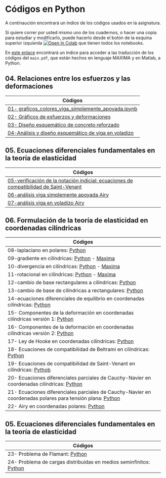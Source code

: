 # Códigos en Python

A continaución encontrará un índice de los códigos usados en la asignatura.

Si quiere correr por usted mismo uno de los cuadernos, o hacer una copia para estudiar y modificarlo, puede hacerlo desde el botón de la esquina superior izquierda <a href="https://colab.research.google.com/?hl=es" target="_parent"><img src="https://colab.research.google.com/assets/colab-badge.svg" alt="Open In Colab"/></a> que tienen todos los notebooks.

En [este enlace](https://github.com/jnramirezg/medio_continuo/tree/main/codigo) encontrará un índice para acceder a las traducción de los códigos del ```main.pdf```, que están hechos en lenguaje MAXIMA y en Matlab, a Python.

## 04. Relaciones entre los esfuerzos y las deformaciones
| Códigos                                                                             | 
|---                                                                                  |                                       
|[01- graficos_colores_viga_simplemente_apoyada.ipynb](https://github.com/diegoandresalvarez/solidos/blob/master/codigo/04_ley_de_Hooke/4.08.3_ejemplo_2D_a_3D_deformacion_plana.ipynb)              |
|[02- Gráficos de esfuerzos y deformaciones](https://github.com/diegoandresalvarez/solidos/blob/master/codigo/04_ley_de_Hooke/4.09_graficos_colores_viga_simplemente_apoyada.ipynb)|
|[03- Diseño esquemático de concreto reforzado](https://github.com/jnramirezg/medio_continuo/blob/main/codigo/03_diseno_esquematico_concreto_reforzado.ipynb)
|[04-Análisis y diseño esquemático de viga en voladizo](https://github.com/jnramirezg/medio_continuo/blob/main/codigo/04-modelo_viga_voladizo.ipynb)|

## 05. Ecuaciones diferenciales fundamentales en la teoría de elasticidad
| Códigos                                                                             | 
|---                                                                                  |     
|[05-verificación de la notación indicial: ecuaciones de compatibilidad de Saint-Venant](https://github.com/diegoandresalvarez/solidos/blob/master/codigo/05_ec_diferenciales_solidos/5.02_ecuaciones_Saint_Venant.ipynb)|
|[06-análisis viga simplemente apoyada Airy](https://github.com/diegoandresalvarez/solidos/blob/master/codigo/05_ec_diferenciales_solidos/5.07_viga_simplemente_apoyada_Airy.ipynb)|
|[07-análisis viga en voladizo Airy](https://github.com/diegoandresalvarez/solidos/blob/master/codigo/05_ec_diferenciales_solidos/5.15_ejer_10_viga_en_voladizo_Airy.ipynb)|

## 06. Formulación de la teoría de elasticidad en coordenadas cilíndricas
| Códigos                                                                             | 
|---                                                                                  |
|08-laplaciano en polares: [Python](https://github.com/diegoandresalvarez/solidos/blob/master/codigo/06_cilindricas/6.01_laplaciano.ipynb)|
|09-gradiente en cilíndricas: [Python](https://github.com/diegoandresalvarez/solidos/blob/master/codigo/06_cilindricas/6.03.1_gradiente.ipynb) - [Maxima](https://github.com/diegoandresalvarez/solidos/blob/master/archivos/codigo/cap_06/6.03.1_gradiente.mac)|
|10-divergencia en cilíndricas: [Python](https://github.com/diegoandresalvarez/solidos/blob/master/codigo/06_cilindricas/6.03.3_divergencia.ipynb) - [Maxima](https://github.com/diegoandresalvarez/solidos/blob/master/archivos/codigo/cap_06/6.03.3_divergencia.mac)|
|11-rotacional en cilíndricas: [Python](https://github.com/diegoandresalvarez/solidos/blob/master/codigo/06_cilindricas/6.03.4_rotacional.ipynb) - [Maxima](https://github.com/diegoandresalvarez/solidos/blob/master/archivos/codigo/cap_06/6.03.4_rotacional.mac)|
|12-cambio de base rectangulares a cilíndricas: [Python](https://github.com/diegoandresalvarez/solidos/blob/master/codigo/06_cilindricas/6.04_cambio_de_base_cil_a_rect.ipynb)|
|13-cambio de base de cilíndricas a rectangulares: [Python](https://github.com/diegoandresalvarez/solidos/blob/master/codigo/06_cilindricas/6.04_cambio_de_base_rect_a_cil.ipynb)|
|14-ecuaciones diferenciales de equilibrio en coordenadas cilíndricas: [Python](https://github.com/diegoandresalvarez/solidos/blob/master/codigo/06_cilindricas/6.05_ec_dif_de_equilibrio.ipynb)|
|15- Componentes de la deformación en coordenadas cilíndricas versión 1: [Python](https://github.com/diegoandresalvarez/solidos/blob/master/codigo/06_cilindricas/6.07_deformaciones_cil_ver1.ipynb)|
|16- Componentes de la deformación en coordenadas cilíndricas versión 2: [Python](https://github.com/diegoandresalvarez/solidos/blob/master/codigo/06_cilindricas/6.07_deformaciones_cil_ver2.ipynb)|
|17- Ley de Hooke en coordenadas cilíndricas: [Python](https://github.com/diegoandresalvarez/solidos/blob/master/codigo/06_cilindricas/6.10_ley_de_Hooke.ipynb)|
|18- Ecuaciones de compatibilidad de Beltrami en cilíndricas: [Python](https://github.com/diegoandresalvarez/solidos/blob/master/codigo/06_cilindricas/6.12.1_Beltrami_cilindricas.ipynb)|
|19- Ecuaciones de compatibilidad de Saint-Venant en cilíndricas: [Pythob](https://github.com/diegoandresalvarez/solidos/blob/master/codigo/06_cilindricas/6.12.1_Saint_Venant_cilindricas.ipynb)|
|20- Ecuaciones diferenciales parciales de Cauchy-Navier en coordenadas cilíndricas: [Python](https://github.com/diegoandresalvarez/solidos/blob/master/codigo/06_cilindricas/6.13_Cauchy_Navier_cilindricas.ipynb)|
|21- Ecuaciones diferenciales parciales de Cauchy-Navier en coordenadas polares para tensión plana: [Python](https://github.com/diegoandresalvarez/solidos/blob/master/codigo/06_cilindricas/6.13_Cauchy_Navier_polares_TP.ipynb)|
|22- Airy en coordenadas polares: [Python](https://github.com/diegoandresalvarez/solidos/blob/master/codigo/06_cilindricas/6.14.1_Airy.ipynb)|


## 05. Ecuaciones diferenciales fundamentales en la teoría de elasticidad
| Códigos                                                                             | 
|---                                                                                  |     
|23- Problema de Flamant: [Python](https://github.com/diegoandresalvarez/solidos/blob/master/codigo/07_aplicaciones_polares/7.3_Flamant.ipynb)|
|24- Problema de cargas distribuidas en medios seminfinitos: [Python](https://github.com/diegoandresalvarez/solidos/blob/master/codigo/07_aplicaciones_polares/7.4_cargas_distr_medios_semiinfinitos.ipynb)|
